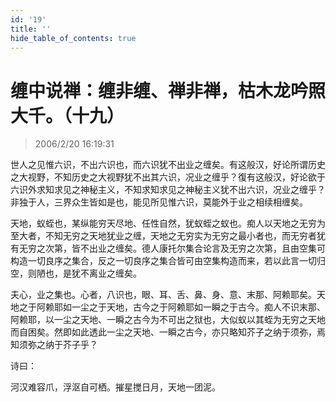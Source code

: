 ```yaml
---
id: '19'
title: ''
hide_table_of_contents: true
---
```


# 缠中说禅：缠非缠、禅非禅，枯木龙吟照大千。（十九）

> 2006/2/20 16:19:31

世人之见惟六识，不出六识也，而六识犹不出业之缠矣。有这般汉，好论所谓历史之大视野，不知历史之大视野犹不出其六识，况业之缠乎？復有这般汉，好论欲于六识外求知求见之神秘主义，不知求知求见之神秘主义犹不出六识，况业之缠乎？非独于人，三界众生皆如是也，能见所见惟六识，莫能外于业之相续相缠矣。

天地，蚁蛭也，某纵能穷天尽地、任性自然，犹蚁蛭之蚁也。痴人以天地之无穷为至大者，不知无穷之天地犹业之缠，天地之无穷实为无穷之最小者也，而无穷者犹有无穷之次第，皆不出业之缠矣。德人康托尔集合论言及无穷之次第，且由空集可构造一切良序之集合，反之一切良序之集合皆可由空集构造而来，若以此言一切归空，则陋也，是犹不离业之缠矣。

夫心，业之集也。心者，八识也，眼、耳、舌、鼻、身、意、末那、阿赖耶矣。天地之于阿赖耶如一尘之于天地，古今之于阿赖耶如一瞬之于古今。痴人不识末那、阿赖耶，以一尘之天地、一瞬之古今为不可出之狱也，大似蚁以其蛭为无穷之天地而自困矣。然即如此透此一尘之天地、一瞬之古今，亦只略知芥子之纳于须弥，焉知须弥之纳于芥子乎？

诗曰：

河汉难容爪，浮沤自可栖。摧星搅日月，天地一团泥。